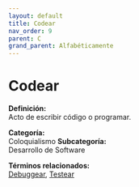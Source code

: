 ```yaml
---
layout: default
title: Codear
nav_order: 9
parent: C
grand_parent: Alfabéticamente
---
```


# Codear

**Definición:**  
Acto de escribir código o programar.

**Categoría:**  
Coloquialismo 
**Subcategoría:**  
Desarrollo de Software

**Términos relacionados:**  
[Debuggear](https://maleniski.github.io/diccionario-angl-tec-mx/docs/alfabeticamente/D/debuggear.html), [Testear](https://maleniski.github.io/diccionario-angl-tec-mx/docs/alfabeticamente/T/testear.html)
